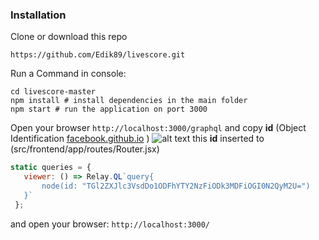 ### Installation
Clone or download this repo 
```
https://github.com/Edik89/livescore.git
```
Run a Command in console: 
```shell
cd livescore-master
npm install # install dependencies in the main folder
npm start # run the application on port 3000
``` 

Open your browser `http://localhost:3000/graphql` 
and copy **id** (Object Identification [facebook.github.io](https://facebook.github.io/relay/docs/graphql-object-identification.html) )
![alt text](https://pp.vk.me/c638826/v638826770/125fd/VQcC4fyv-GA.jpg)
this **id** inserted to (src/frontend/app/routes/Router.jsx)
 ```js
 static queries = {
    viewer: () => Relay.QL`query{
        node(id: "TGl2ZXJlc3VsdDo1ODFhYTY2NzFiODk3MDFiOGI0N2QyM2U=")
    }`
  };
```
and open your browser: `http://localhost:3000/`
